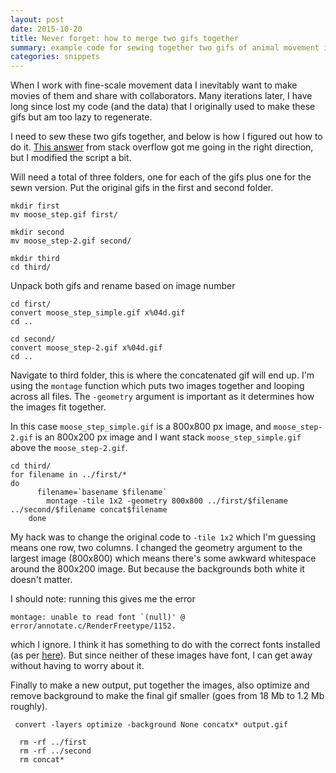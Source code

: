 ```yaml
---
layout: post
date: 2015-10-20
title: Never forget: how to merge two gifs together
summary: example code for sewing together two gifs of animal movement into a single gif using imagemagick
categories: snippets
---
```


When I work with fine-scale movement data I inevitably want to make movies of them and share with collaborators. Many iterations later, I have long since lost my code (and the data) that I originally used to make these gifs but am too lazy to regenerate.

I need to sew these two gifs together, and below is how I  figured out how to do it. [This answer](http://unix.stackexchange.com/a/53443) from stack overflow got me going in the right direction, but I modified the script a bit.

Will need a total of three folders, one for each of the gifs plus one for the sewn version. Put the original gifs in the first and second folder.

```
mkdir first
mv moose_step.gif first/

mkdir second
mv moose_step-2.gif second/

mkdir third
cd third/
```

Unpack both gifs and rename based on image number

```
cd first/
convert moose_step_simple.gif x%04d.gif
cd ..

cd second/
convert moose_step-2.gif x%04d.gif
cd ..
```

Navigate to third folder, this is where the concatenated gif will end up. I'm using the `montage` function which puts two images together and looping across all files. The `-geometry` argument is important as it determines how the images fit together.

In this case `moose_step_simple.gif` is a 800x800 px image, and `moose_step-2.gif` is an 800x200 px image and I want stack `moose_step_simple.gif`  above the `moose_step-2.gif`.


```
cd third/
for filename in ../first/*
do
	  filename=`basename $filename`
	    montage -tile 1x2 -geometry 800x800 ../first/$filename ../second/$filename concat$filename
    done
```

My hack was to change the original code to `-tile 1x2` which I'm guessing means one row, two columns. I changed the geometry argument to the largest image (800x800) which means there's some awkward whitespace around the 800x200 image. But because the backgrounds both white it doesn't matter.

I should note: running this gives me the error
```
montage: unable to read font `(null)' @ error/annotate.c/RenderFreetype/1152.
```
 which I ignore. I think it has something to do with the correct fonts installed (as per [here](http://www.imagemagick.org/discourse-server/viewtopic.php?t=20529)). But since neither of these images have font, I can get away without having to worry about it.

 Finally to make a new output, put together the images, also optimize and remove background to make the final gif smaller (goes from 18 Mb to 1.2 Mb roughly). 

```
 convert -layers optimize -background None concatx* output.gif

  rm -rf ../first
  rm -rf ../second
  rm concat*
```
